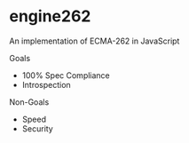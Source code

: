 # engine262

An implementation of ECMA-262 in JavaScript

Goals
- 100% Spec Compliance
- Introspection

Non-Goals
- Speed
- Security
